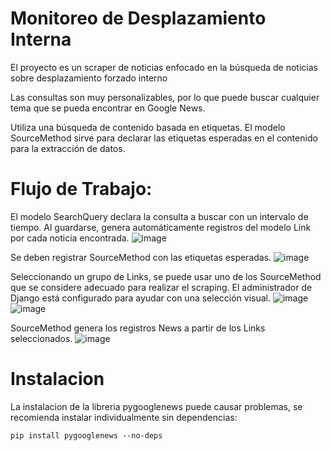 # Monitoreo de Desplazamiento Interna

El proyecto es un scraper de noticias enfocado en la búsqueda de noticias sobre desplazamiento forzado interno

Las consultas son muy personalizables, por lo que puede buscar cualquier tema que se pueda encontrar en Google News.

Utiliza una búsqueda de contenido basada en etiquetas. El modelo SourceMethod sirve para declarar las etiquetas esperadas en el contenido para la extracción de datos.

# Flujo de Trabajo:

El modelo SearchQuery declara la consulta a buscar con un intervalo de tiempo. Al guardarse, genera automáticamente registros del modelo Link por cada noticia encontrada.
![image](https://github.com/yeeko-org/monitoreo-de-desaparicion-interna/assets/2782352/6bed8998-b42a-40ea-a1f5-ae194424e30e)


Se deben registrar SourceMethod con las etiquetas esperadas.
![image](https://github.com/yeeko-org/monitoreo-de-desaparicion-interna/assets/2782352/bc03d855-b41e-4a71-b60d-0e3979c0f996)


Seleccionando un grupo de Links, se puede usar uno de los SourceMethod que se considere adecuado para realizar el scraping. El administrador de Django está configurado para ayudar con una selección visual.
![image](https://github.com/yeeko-org/monitoreo-de-desaparicion-interna/assets/2782352/f66ea421-d881-4c65-b70e-1b8a8ca15fc8)
![image](https://github.com/yeeko-org/monitoreo-de-desaparicion-interna/assets/2782352/f2c061af-2e62-4859-8eb9-92330062bac1)


SourceMethod genera los registros News a partir de los Links seleccionados.
![image](https://github.com/yeeko-org/monitoreo-de-desaparicion-interna/assets/2782352/1976f99e-0d19-46dd-8a4b-17c746d0274d)

# Instalacion

La instalacion de la libreria pygooglenews puede causar problemas, se recomienda instalar individualmente sin dependencias:

    pip install pygooglenews --no-deps

